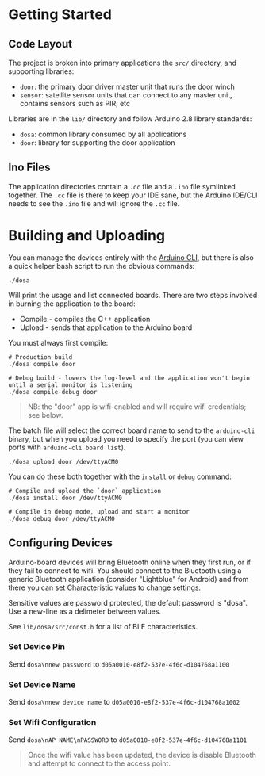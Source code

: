 Getting Started
===============
Code Layout
-----------
The project is broken into primary applications the `src/` directory, and supporting libraries:

* `door`: the primary door driver master unit that runs the door winch
* `sensor`: satellite sensor units that can connect to any master unit, contains sensors such as PIR, etc

Libraries are in the `lib/` directory and follow Arduino 2.8 library standards:

* `dosa`: common library consumed by all applications
* `door`: library for supporting the door application

Ino Files
---------
The application directories contain a `.cc` file and a `.ino` file symlinked together. The `.cc` file is there to keep 
your IDE sane, but the Arduino IDE/CLI needs to see the `.ino` file and will ignore the `.cc` file.
 
Building and Uploading
======================
You can manage the devices entirely with the [Arduino CLI](https://arduino.github.io/arduino-cli/latest/), but there is
also a quick helper bash script to run the obvious commands:

    ./dosa

Will print the usage and list connected boards. There are two steps involved in burning the application to the board:

* Compile - compiles the C++ application
* Upload  - sends that application to the Arduino board

You must always first compile:

    # Production build
    ./dosa compile door
    
    # Debug build - lowers the log-level and the application won't begin until a serial monitor is listening
    ./dosa compile-debug door

> NB: the "door" app is wifi-enabled and will require wifi credentials; see below.

The batch file will select the correct board name to send to the `arduino-cli` binary, but when you upload you need to
specify the port (you can view ports with `arduino-cli board list`).

    ./dosa upload door /dev/ttyACM0

You can do these both together with the `install` or `debug` command:

    # Compile and upload the `door` application
    ./dosa install door /dev/ttyACM0
    
    # Compile in debug mode, upload and start a monitor 
    ./dosa debug door /dev/ttyACM0

Configuring Devices
-------------------
Arduino-board devices will bring Bluetooth online when they first run, or if they fail to connect to wifi. You should
connect to the Bluetooth using a generic Bluetooth application (consider "Lightblue" for Android) and from there you
can set Characteristic values to change settings.

Sensitive values are password protected, the default password is "dosa". Use a new-line as a delimeter between values.

See `lib/dosa/src/const.h` for a list of BLE characteristics.

### Set Device Pin
Send `dosa\nnew password` to `d05a0010-e8f2-537e-4f6c-d104768a1100`

### Set Device Name
Send `dosa\nnew device name` to `d05a0010-e8f2-537e-4f6c-d104768a1002`

### Set Wifi Configuration
Send `dosa\nAP NAME\nPASSWORD` to `d05a0010-e8f2-537e-4f6c-d104768a1101`

> Once the wifi value has been updated, the device is disable Bluetooth and attempt to connect to the access point.
